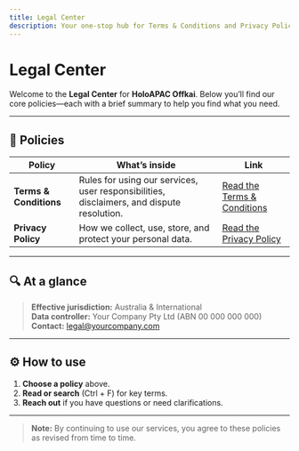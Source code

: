 ```yaml
---
title: Legal Center
description: Your one-stop hub for Terms & Conditions and Privacy Policy
---
```


# Legal Center

Welcome to the **Legal Center** for **HoloAPAC Offkai**. Below you’ll find our core policies—each with a brief summary to help you find what you need.

---

## 📄 Policies

| Policy                  | What’s inside                                            | Link                       |
|-------------------------|----------------------------------------------------------|----------------------------|
| **Terms & Conditions**  | Rules for using our services, user responsibilities, disclaimers, and dispute resolution. | [Read the Terms & Conditions](terms.md) |
| **Privacy Policy**      | How we collect, use, store, and protect your personal data. | [Read the Privacy Policy](privacy.md) |

---

## 🔍 At a glance

> **Effective jurisdiction:** Australia & International  
> **Data controller:** Your Company Pty Ltd (ABN 00 000 000 000)  
> **Contact:** [legal@yourcompany.com](mailto:legal@yourcompany.com)

---

## ⚙️ How to use

1. **Choose a policy** above.  
2. **Read or search** (Ctrl + F) for key terms.  
3. **Reach out** if you have questions or need clarifications.

---

> **Note:** By continuing to use our services, you agree to these policies as revised from time to time.

